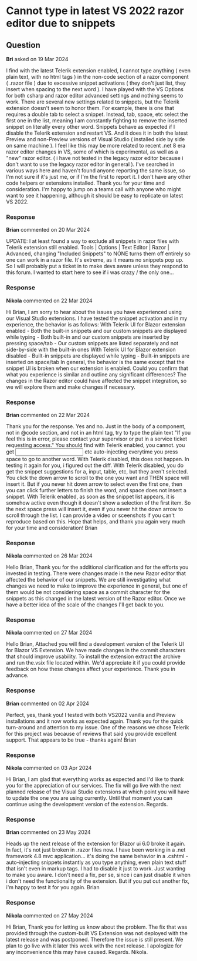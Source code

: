 # Cannot type in latest VS 2022 razor editor due to snippets

## Question

**Bri** asked on 19 Mar 2024

I find with the latest Telerik extension enabled, I cannot type anything ( even plain text, with no html tags ) in the non-code section of a razor component ( .razor file ) due to excessive snippet activations ( they don't just list, they insert when spacing to the next word ). I have played with the VS Options for both csharp and razor editor advanced settings and nothing seems to work. There are several new settings related to snippets, but the Telerik extension doesn't seem to honor them. For example, there is one that requires a double tab to select a snippet. Instead, tab, space, etc select the first one in the list, meaning I am constantly fighting to remove the inserted snippet on literally every other word. Snippets behave as expected if I disable the Telerik extension and restart VS. And it does it in both the latest Preview and non-Preview versions of Visual Studio ( installed side by side on same machine ). I feel like this may be more related to recent .net 8 era razor editor changes in VS, some of which is experimental, as well as a "new" razor editor. ( i have not tested in the legacy razor editor because i don't want to use the legacy razor editor in general ). I've searched in various ways here and haven't found anyone reporting the same issue, so I'm not sure if it's just me, or if I'm the first to report it. I don't have any other code helpers or extensions installed. Thank you for your time and consideration. I'm happy to jump on a teams call with anyone who might want to see it happening, although it should be easy to replicate on latest VS 2022.

### Response

**Brian** commented on 20 Mar 2024

UPDATE: I at least found a way to exclude all snippets in razor files with Telerik extension still enabled. Tools | Options | Text Editor | Razor | Advanced, changing "Included Snippets" to NONE turns them off entirely so one can work in a razor file. It's extreme, as it means no snippets pop up. So I will probably put a ticket in to make devs aware unless they respond to this forum. I wanted to start here to see if i was crazy / the only one...

### Response

**Nikola** commented on 22 Mar 2024

Hi Brian, I am sorry to hear about the issues you have experienced using our Visual Studio extensions. I have tested the snippet activation and in my experience, the behavior is as follows: With Telerik UI for Blazor extension enabled - Both the built-in snippets and our custom snippets are displayed while typing - Both built-in and our custom snippets are inserted by pressing space/tab - Our custom snippets are listed separately and not side-by-side with the built-in ones With Telerik UI for Blazor extension disabled - Built-in snippets are displayed while typing - Built-in snippets are inserted on space/tab In general, the behavior is the same except that the snippet UI is broken when our extension is enabled. Could you confirm that what you experience is similar and outline any significant differences? The changes in the Razor editor could have affected the snippet integration, so we will explore them and make changes if necessary.

### Response

**Brian** commented on 22 Mar 2024

Thank you for the response. Yes and no. Just in the body of a component, not in @code section, and not in an html tag, try to type the plain text "If you feel this is in error, please contact your supervisor or put in a service ticket requesting access." You should find with Telerik enabled, you cannot. you get <a> <input> <table> etc auto-injecting everytime you press space to go to another word. With Telerik disabled, this does not happen. In testing it again for you, i figured out the diff. With Telerik disabled, you do get the snippet suggestions for a, input, table, etc, but they aren't selected. You click the down arrow to scroll to the one you want and THEN space will insert it. But if you never hit down arrow to select even the first one, then you can click further letters to finish the word, and space does not insert a snippet. With Telerik enabled, as soon as the snippet list appears, it is somehow active even though it doesn't show a selection of the first item. So the next space press will insert it, even if you never hit the down arrow to scroll through the list. I can provide a video or sceenshots if you can't reproduce based on this. Hope that helps, and thank you again very much for your time and consideration! Brian

### Response

**Nikola** commented on 26 Mar 2024

Hello Brian, Thank you for the additional clarification and for the efforts you invested in testing. There were changes made in the new Razor editor that affected the behavior of our snippets. We are still investigating what changes we need to make to improve the experience in general, but one of them would be not considering space as a commit character for the snippets as this changed in the latest version of the Razor editor. Once we have a better idea of the scale of the changes I'll get back to you.

### Response

**Nikola** commented on 27 Mar 2024

Hello Brian, Attached you will find a development version of the Telerik UI for Blazor VS Extension. We have made changes in the commit characters that should improve usability. To install the extension extract the archive and run the.vsix file located within. We'd appreciate it if you could provide feedback on how these changes affect your experience. Thank you in advance.

### Response

**Brian** commented on 02 Apr 2024

Perfect, yes, thank you! I tested with both VS2022 vanilla and Preview installations and it now works as expected again. Thank you for the quick turn-around and attention to my issue. One of the reasons we chose Telerik for this project was because of reviews that said you provide excellent support. That appears to be true - thanks again! Brian

### Response

**Nikola** commented on 03 Apr 2024

Hi Brian, I am glad that everything works as expected and I'd like to thank you for the appreciation of our services. The fix will go live with the next planned release of the Visual Studio extensions at which point you will have to update the one you are using currently. Until that moment you can continue using the development version of the extension. Regards.

### Response

**Brian** commented on 23 May 2024

Heads up the next release of the extension for Blazor ui 6.0 broke it again. In fact, it's not just broken in .razor files now. I have been working in a .net framework 4.8 mvc application... it's doing the same behavior in a .cshtml - auto-injecting snippets instantly as you type anything, even plain text stuff that isn't even in markup tags. I had to disable it just to work. Just wanting to make you aware. I don't need a fix, per se, since i can just disable it when i don't need the functionality of the extension. But if you put out another fix, i'm happy to test it for you again. Brian

### Response

**Nikola** commented on 27 May 2024

Hi Brian, Thank you for letting us know about the problem. The fix that was provided through the custom-built VS Extension was not deployed with the latest release and was postponed. Therefore the issue is still present. We plan to go live with it later this week with the next release. I apologize for any inconvenience this may have caused. Regards. Nikola.
